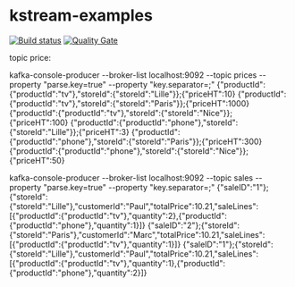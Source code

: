 # kstream-examples

[![Build status](https://travis-ci.org/GuillaumeWaignier/kstream-examples.svg?branch=master)](https://travis-ci.org/GuillaumeWaignier/kstream-examples) [![Quality Gate](https://sonarcloud.io/api/project_badges/measure?project=org.ianitrix.kstream%3Akstream-examples&metric=alert_status)](https://sonarcloud.io/dashboard/index/org.ianitrix.kstream:kstream-examples)


topic price:

 

kafka-console-producer  --broker-list localhost:9092 --topic prices --property "parse.key=true"  --property "key.separator=;"
{"productId":{"productId":"tv"},"storeId":{"storeId":"Lille"}};{"priceHT":10}
{"productId":{"productId":"tv"},"storeId":{"storeId":"Paris"}};{"priceHT":1000}
{"productId":{"productId":"tv"},"storeId":{"storeId":"Nice"}};{"priceHT":100}
{"productId":{"productId":"phone"},"storeId":{"storeId":"Lille"}};{"priceHT":3}
{"productId":{"productId":"phone"},"storeId":{"storeId":"Paris"}};{"priceHT":300}
{"productId":{"productId":"phone"},"storeId":{"storeId":"Nice"}};{"priceHT":50}


kafka-console-producer  --broker-list localhost:9092 --topic sales --property "parse.key=true"  --property "key.separator=;"
{"saleID":"1"};{"storeId":{"storeId":"Lille"},"customerId":"Paul","totalPrice":10.21,"saleLines":[{"productId":{"productId":"tv"},"quantity":2},{"productId":{"productId":"phone"},"quantity":1}]}
{"saleID":"2"};{"storeId":{"storeId":"Paris"},"customerId":"Marc","totalPrice":10.21,"saleLines":[{"productId":{"productId":"tv"},"quantity":1}]}
{"saleID":"1"};{"storeId":{"storeId":"Lille"},"customerId":"Paul","totalPrice":10.21,"saleLines":[{"productId":{"productId":"tv"},"quantity":1},{"productId":{"productId":"phone"},"quantity":2}]}

